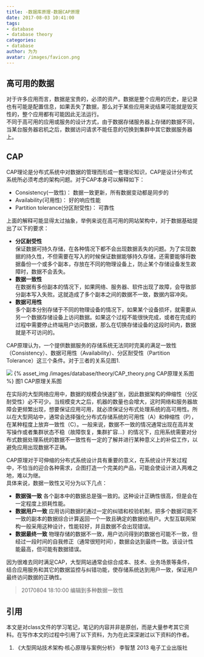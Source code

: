 ```yaml
---
title: -数据库原理-数据CAP原理
date: 2017-08-03 10:41:00
tags:
- database
- database theory
categories:
- database
author: 为为
avatar: /images/favicon.png
---
```

## 高可用的数据

   对于许多应用而言，数据是宝贵的，必须的资产。数据是整个应用的历史，是记录也有可能是配置信息，如果丢失了数据，那么对于某些应用来说结果可能就是毁灭性的，整个应用都有可能因此无法运行。  
   不同于高可用的应用或服务的设计方式，由于数据存储服务器上存储的数据不同，当某台服务器宕机之后，数据访问请求不能任意的切换到集群中其它数据服务器上。

## CAP

   CAP理论是分布式系统中对数据的管理而形成一套理论知识，CAP是设计分布式系统所必须考虑的架构问题。对于CAP本身可以解释如下：
   * Consistency(一致性)： 数据一致更新，所有数据变动都是同步的
   * Availability(可用性)： 好的响应性能
   * Partition tolerance(分区耐受性)： 可靠性

   上面的解释可能显得太过抽象，举例来说在高可用的网站架构中，对于数据基础提出了以下的要求：

   * __分区耐受性__  
   保证数据可持久存储，在各种情况下都不会出现数据丢失的问题。为了实现数据的持久性，不但需要在写入的时候保证数据能够持久存储，还需要能够将数据备份一个或多个副本，存放在不同的物理设备上，防止某个存储设备发生故障时，数据不会丢失。  
   * __数据一致性__  
   在数据有多份副本的情况下，如果网络、服务器、软件出现了故障，会导致部分副本写入失败。这就造成了多个副本之间的数据不一致，数据内容冲突。
   * __数据可用性__  
   多个副本分别存储于不同的物理设备的情况下，如果某个设备损坏，就需要从另一个数据存储设备上访问数据。如果这个过程不能很快完成，或者在完成的过程中需要停止终端用户访问数据，那么在切换存储设备的这段时间内，数据就是不可访问的。

   CAP原理认为，一个提供数据服务的存储系统无法同时完美的满足一致性（Consistency）、数据可用性（Availability）、分区耐受性（Partition Tolerance）这三个条件。对于三者的关系见图1.

   ![](/images/database/theory/CAP_theory.png)
   {% asset_img /images/database/theory/CAP_theory.png CAP原理关系图 %}
   图1 CAP原理关系图

   在实际的大型网络应用中，数据的规模会快速扩张，因此数据架构的伸缩性（分区耐受性）必不可少。当规模变大之后，机器的数量也会增大，这时网络和服务器故障会更频繁出现，想要保证应用可用，就必须保证分布式处理系统的高可用性。所以在大型网站中，通常会选择强化分布式存储系统的可用性（A）和伸缩性（P），在某种程度上放弃一致性（C）。一般来说，数据不一致的情况通常出现在高并发写操作或者集群状态不稳（故障恢复，集群扩容...）的情况下，应用系统需要对分布式数据处理系统的数据不一致性有一定的了解并进行某种意义上的补偿工作，以避免应用出现数据不正确。  

   CAP原理对于可伸缩的分布式系统设计具有重要的意义，在系统设计开发过程中，不恰当的迎合各种需求，企图打造一个完美的产品，可能会使设计进入两难之地，难以为继。  
   具体来说，数据一致性又可分为以下几点：
   * __数据强一致__
   各个副本中的数据总是强一致的。这种设计正确性很高，但是会在一定程度上损耗性能。
   * __数据用户一致__
   应用访问数据时通过一定的纠错和校验机制，把多个数据可能不一致的副本的数据综合计算返回一个一致且确定的数据给用户。大型互联网架构一般采用这种设计，性能较好，并且数据不会出现错误。
   * __数据最终一致__
   物理存储的数据不一致，用户访问得到的数据也可能不一致，但经过一段时间的自我修正（通常很短时间），数据会达到最终一致。该设计性能最高，但可能有数据错误。

   因为很难去同时满足CAP，大型网站通常会综合成本、技术、业务场景等条件，结合应用服务和其它的数据监控与纠错功能，使存储系统达到用户一致，保证用户最终访问数据的正确性。

   > 20170804 18:10:00 编辑到多种数据一致性

## 引用

本文是对class文件的学习笔记，笔记的内容并非是原创，而是大量参考其它资料。在写作本文的过程中引用了以下资料，为为在此深深谢过以下资料的作者。
1. 《大型网站技术架构·核心原理与案例分析》 李智慧 2013 电子工业出版社
